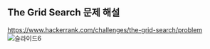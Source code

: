 The Grid Search 문제 해설
-------------------------------------
https://www.hackerrank.com/challenges/the-grid-search/problem
![슬라이드6](https://user-images.githubusercontent.com/43063980/69413077-784d4d00-0d53-11ea-97fb-d2ad147dfae7.JPG)
